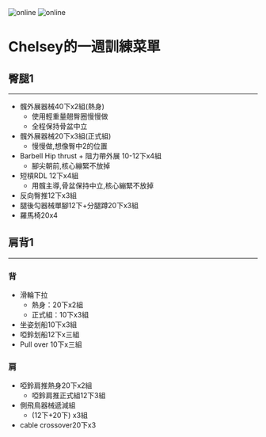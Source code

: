 <img src="https://custom-images.strikinglycdn.com/res/hrscywv4p/image/upload/c_limit,fl_lossy,h_9000,w_1200,f_auto,q_auto/6854615/777021_241268.jpeg" alt="online">
<html>
<img src="https://custom-images.strikinglycdn.com/res/hrscywv4p/image/upload/c_limit,fl_lossy,h_9000,w_1200,f_auto,q_auto/6854615/492705_919805.jpeg" alt="online">
<html>

</head>

<body>
  <h1>Chelsey的一週訓練菜單</h1>
  <h2>臀腿1</h2>
  <hr>
  <ul>
    <li>髖外展器械40下x2組(熱身)
      <ul>
        <li>使用輕重量翹臀圈慢慢做</li>
        <li>全程保持骨盆中立</li>
      </ul>
    </li>
    <li>髖外展器械20下x3組(正式組)
      <ul>
        <li>慢慢做,想像臀中2的位置</li>
      </ul>
    </li>
    <li>Barbell Hip thrust + 阻力帶外展 10-12下x4組
      <ul>
        <li>腳尖朝前,核心繃緊不放掉</li>
      </ul>
    </li>
    <li>短槓RDL 12下x4組
      <ul>
        <li>用髖主導,骨盆保持中立,核心繃緊不放掉</li>
      </ul>
    </li>
    <li>反向臀推12下x3組</li>
    <li>腿後勾器械單腳12下+分腿蹲20下x3組</li>
    <li>羅馬椅20x4</li>
  </ul>
  <h2>肩背1</h2>
  <hr>
  <h3>背</h3>
  <ul>
    <li>滑輪下拉
      <ul>
        <li>熱身：20下x2組</li>
        <li>正式組：10下x3組</li>
      </ul>
    </li>
    <li>坐姿划船10下x3組</li>
    <li>啞鈴划船12下x三組</li>
    <li>Pull over 10下x三組</li>
  </ul>
  <h3>肩</h3>
  <ul>
    <li>啞鈴肩推熱身20下x2組
      <ul>
        <li>啞鈴肩推正式組12下3組</li>
      </ul>
    </li>
    <li>側飛鳥器械遞減組
      <ul>
        <li>(12下+20下) x3組</li>
      </ul>
    </li>
    <li>cable crossover20下x3
